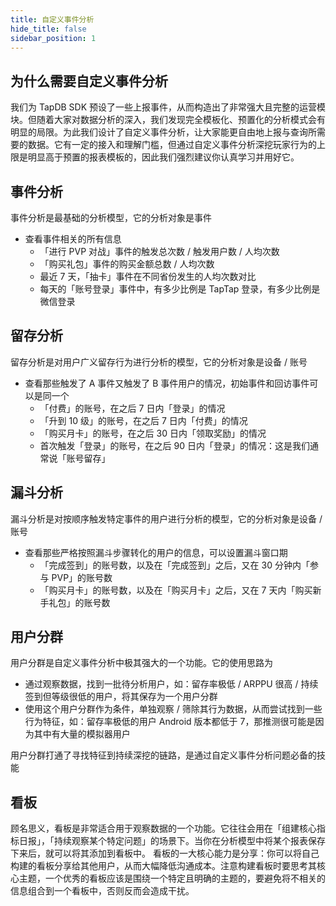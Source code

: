 ```yaml
---
title: 自定义事件分析
hide_title: false
sidebar_position: 1
---
```


## 为什么需要自定义事件分析

我们为 TapDB SDK 预设了一些上报事件，从而构造出了非常强大且完整的运营模块。但随着大家对数据分析的深入，我们发现完全模板化、预置化的分析模式会有明显的局限。为此我们设计了自定义事件分析，让大家能更自由地上报与查询所需要的数据。它有一定的接入和理解门槛，但通过自定义事件分析深挖玩家行为的上限是明显高于预置的报表模板的，因此我们强烈建议你认真学习并用好它。

## 事件分析

事件分析是最基础的分析模型，它的分析对象是事件

- 查看事件相关的所有信息
  - 「进行 PVP 对战」事件的触发总次数 / 触发用户数 / 人均次数
  - 「购买礼包」事件的购买金额总数 / 人均次数
  - 最近 7 天，「抽卡」事件在不同省份发生的人均次数对比
  - 每天的「账号登录」事件中，有多少比例是 TapTap 登录，有多少比例是微信登录

## 留存分析

留存分析是对用户广义留存行为进行分析的模型，它的分析对象是设备 / 账号

- 查看那些触发了 A 事件又触发了 B 事件用户的情况，初始事件和回访事件可以是同一个
  - 「付费」的账号，在之后 7 日内「登录」的情况
  - 「升到 10 级」的账号，在之后 7 日内「付费」的情况
  - 「购买月卡」的账号，在之后 30 日内「领取奖励」的情况
  - 首次触发「登录」的账号，在之后 90 日内「登录」的情况：这是我们通常说「账号留存」

## 漏斗分析

漏斗分析是对按顺序触发特定事件的用户进行分析的模型，它的分析对象是设备 / 账号

- 查看那些严格按照漏斗步骤转化的用户的信息，可以设置漏斗窗口期
  - 「完成签到」的账号数，以及在「完成签到」之后，又在 30 分钟内「参与 PVP」的账号数
  - 「购买月卡」的账号数，以及在「购买月卡」之后，又在 7 天内「购买新手礼包」的账号数

## 用户分群

用户分群是自定义事件分析中极其强大的一个功能。它的使用思路为

- 通过观察数据，找到一批待分析用户，如：留存率极低 / ARPPU 很高 / 持续签到但等级很低的用户，将其保存为一个用户分群
- 使用这个用户分群作为条件，单独观察 / 筛除其行为数据，从而尝试找到一些行为特征，如：留存率极低的用户 Android 版本都低于 7，那推测很可能是因为其中有大量的模拟器用户

用户分群打通了寻找特征到持续深挖的链路，是通过自定义事件分析问题必备的技能

## 看板

顾名思义，看板是非常适合用于观察数据的一个功能。它往往会用在「组建核心指标日报」，「持续观察某个特定问题」的场景下。当你在分析模型中将某个报表保存下来后，就可以将其添加到看板中。
看板的一大核心能力是分享：你可以将自己构建的看板分享给其他用户，从而大幅降低沟通成本。注意构建看板时要思考其核心主题，一个优秀的看板应该是围绕一个特定且明确的主题的，要避免将不相关的信息组合到一个看板中，否则反而会造成干扰。
